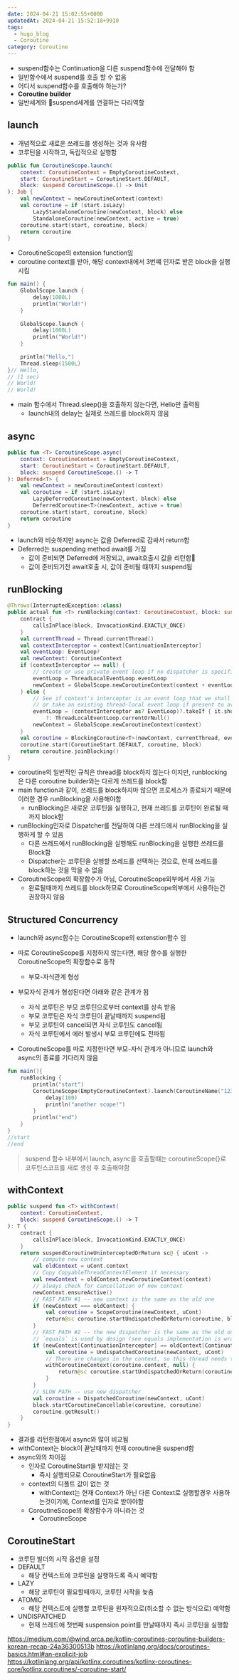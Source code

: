 ```yaml
---
date: 2024-04-21 15:02:55+0000
updatedAt: 2024-04-21 15:52:18+9910
tags:
  - hugo_blog
  - Coroutine
category: Coroutine
---
```

- suspend함수는 Continuation을 다른 suspend함수에 전달해야 함
- 일반함수에서 suspend를 호출 할 수 없음
- 어디서 suspend함수를 호출해야 하는가?
- **Coroutine builder**
- 일반세계와 suspend세계를 연결하는 다리역할

## launch
- 개념적으로 새로운 쓰레드를 생성하는 것과 유사함
- 코루틴을 시작하고, 독립적으로 실행함
```kotlin
public fun CoroutineScope.launch(  
    context: CoroutineContext = EmptyCoroutineContext,  
    start: CoroutineStart = CoroutineStart.DEFAULT,  
    block: suspend CoroutineScope.() -> Unit  
): Job {  
    val newContext = newCoroutineContext(context)  
    val coroutine = if (start.isLazy)  
        LazyStandaloneCoroutine(newContext, block) else  
        StandaloneCoroutine(newContext, active = true)  
    coroutine.start(start, coroutine, block)  
    return coroutine  
}
```
- CoroutineScope의 extension function임
- coroutine context를 받아, 해당 context내에서 3번쨰 인자로 받은 block을 실행시킴

```kotlin
fun main() {  
    GlobalScope.launch {  
        delay(1000L)  
        println("World!")  
    }  
      
    GlobalScope.launch {  
        delay(1000L)  
        println("World!")  
    }
  
    println("Hello,")  
    Thread.sleep(1500L)  
}// Hello,  
// (1 sec)  
// World!  
// World!  
```
- main 함수에서 Thread.sleep()을 호출하지 않는다면, Hello만 출력됨
	- launch내의 delay는 실제로 쓰레드를 block하지 않음

## async
```kotlin
public fun <T> CoroutineScope.async(  
    context: CoroutineContext = EmptyCoroutineContext,  
    start: CoroutineStart = CoroutineStart.DEFAULT,  
    block: suspend CoroutineScope.() -> T  
): Deferred<T> {  
    val newContext = newCoroutineContext(context)  
    val coroutine = if (start.isLazy)  
        LazyDeferredCoroutine(newContext, block) else  
        DeferredCoroutine<T>(newContext, active = true)  
    coroutine.start(start, coroutine, block)  
    return coroutine  
}
```
- launch와 비슷하지만 async는 값을 Deferred로 감싸서 return함
- Deferred는 suspending method await를 가짐
	- 값이 준비되면 Deferred에 저장되고, await호출시 값을 리턴함
	- 값이 준비되기전 await호출 시, 값이 준비될 떄까지 suspend됨

## runBlocking
```kotlin
@Throws(InterruptedException::class)  
public actual fun <T> runBlocking(context: CoroutineContext, block: suspend CoroutineScope.() -> T): T {  
    contract {  
        callsInPlace(block, InvocationKind.EXACTLY_ONCE)  
    }  
    val currentThread = Thread.currentThread()  
    val contextInterceptor = context[ContinuationInterceptor]  
    val eventLoop: EventLoop?  
    val newContext: CoroutineContext  
    if (contextInterceptor == null) {  
        // create or use private event loop if no dispatcher is specified  
        eventLoop = ThreadLocalEventLoop.eventLoop  
        newContext = GlobalScope.newCoroutineContext(context + eventLoop)  
    } else {  
        // See if context's interceptor is an event loop that we shall use (to support TestContext)  
        // or take an existing thread-local event loop if present to avoid blocking it (but don't create one)        
        eventLoop = (contextInterceptor as? EventLoop)?.takeIf { it.shouldBeProcessedFromContext() }  
            ?: ThreadLocalEventLoop.currentOrNull()  
        newContext = GlobalScope.newCoroutineContext(context)  
    }  
    val coroutine = BlockingCoroutine<T>(newContext, currentThread, eventLoop)  
    coroutine.start(CoroutineStart.DEFAULT, coroutine, block)  
    return coroutine.joinBlocking()  
}
```
- coroutine의 일반적인 규칙은 thread를 block하지 않는다 이지만, runblocking은 다른 coroutine builder와는 다르게 쓰레드를 block함
- main function과 같이, 쓰레드를 block하지마 않으면 프로세스가 종료되기 때문에 이러한 경우 runBlocking을 사용해야함
	- runBlocking은 새로운 코루틴을 실행하고, 현재 쓰레드를 코루틴이 완료될 때 까지 block함
- runBlocking인자로 Dispatcher를 전달하여 다른 쓰레드에서 runBlocking을 실행하게 할 수 있음
	- 다른 쓰레드에서 runBlocking을 실행해도 runBlocking을 실행한 쓰레드를 Block함
	- Dispatcher는 코루틴을 실행할 쓰레드를 선택하는 것으로, 현재 쓰레드를 block하는 것을 막을 수 없음
- CoroutineScope의 확장함수가 아님, CoroutineScope외부에서 사용 가능
	- 완료될때까지 쓰레드를 block하므로 CoroutineScope외부에서 사용하는건 권장하지 않음

## Structured Concurrency
- launch와 async함수는 CoroutineScope의 extenstion함수 임
- 따로 CoroutineScope를 지정하지 않는다면, 해당 함수를 실행한 CoroutineScope의 확장함수로 동작
	- 부모-자식관계 형성
- 부모자식 관계가 형성된다면 아래와 같은 관계가 됨
	- 자식 코루틴은 부모 코루틴으로부터 context를 상속 받음
	- 부모 코루틴은 자식 코루틴이 끝날때까지 suspend됨
	- 부모 코루틴이 cancel되면 자식 코루틴도 cancel됨
	- 자식 코루틴에서 에러 발생시 부모 코루틴에도 전파됨

- CoroutineScope를 따로 지정한다면 부모-자식 관계가 아니므로 launch와 async의 종료를 기다리지 않음
```kotlin
fun main(){  
    runBlocking {  
        println("start")  
        CoroutineScope(EmptyCoroutineContext).launch(CoroutineName("123")) {  
            delay(100)  
            println("another scope!")  
        }  
        println("end")  
    }  
}
//start  
//end
```

> suspend 함수 내부에서 launch, async를 호출할떄는 coroutineScope{}로 코루틴스코프를 새로 생성 후 호출해야함
## withContext

```kotlin
public suspend fun <T> withContext(  
    context: CoroutineContext,  
    block: suspend CoroutineScope.() -> T  
): T {  
    contract {  
        callsInPlace(block, InvocationKind.EXACTLY_ONCE)  
    }  
    return suspendCoroutineUninterceptedOrReturn sc@ { uCont ->  
        // compute new context  
        val oldContext = uCont.context  
        // Copy CopyableThreadContextElement if necessary  
        val newContext = oldContext.newCoroutineContext(context)  
        // always check for cancellation of new context  
        newContext.ensureActive()  
        // FAST PATH #1 -- new context is the same as the old one  
        if (newContext === oldContext) {  
            val coroutine = ScopeCoroutine(newContext, uCont)  
            return@sc coroutine.startUndispatchedOrReturn(coroutine, block)  
        }  
        // FAST PATH #2 -- the new dispatcher is the same as the old one (something else changed)  
        // `equals` is used by design (see equals implementation is wrapper context like ExecutorCoroutineDispatcher)        
        if (newContext[ContinuationInterceptor] == oldContext[ContinuationInterceptor]) {  
            val coroutine = UndispatchedCoroutine(newContext, uCont)  
            // There are changes in the context, so this thread needs to be updated  
            withCoroutineContext(coroutine.context, null) {  
                return@sc coroutine.startUndispatchedOrReturn(coroutine, block)  
            }  
        }  
        // SLOW PATH -- use new dispatcher  
        val coroutine = DispatchedCoroutine(newContext, uCont)  
        block.startCoroutineCancellable(coroutine, coroutine)  
        coroutine.getResult()  
    }  
}
```

- 결과를 리턴한점에서 async와 많이 비교됨
- withContext는 block이 끝날때까지 현재 coroutine을 suspend함
- async와의 차이점
	- 인자로 CoroutineStart을 받지않는 것
		- 즉시 실행되므로 CoroutineStart가 필요없음
	- context의 디폴트 값이 없는 것
		- withContext는 현재 Context가 아닌 다른 Context로 실행할경우 사용하는것이기에, Context를 인자로 받아야함
	- CoroutineScope의 확장함수가 아니라는 것
		- CoroutineScope
## CoroutineStart
- 코루틴 빌더의 시작 옵션을 설정
- DEFAULT 
	- 해당 컨텍스트에 코루틴을 실행하도록 즉시 예약함
- LAZY
	- 해당 코루틴이 필요할때까지, 코루틴 시작을 늦춤
- ATOMIC 
	- 해당 컨텍스트에 실행할 코루틴을 원자적으로(취소할 수 없는 방식으로) 예약함
- UNDISPATCHED
	- 현재 쓰레드애 첫번째 suspension point를 만날때까지 즉시 코루틴을 실행함

https://medium.com/@wind.orca.pe/kotlin-coroutines-coroutine-builders-korean-recap-24a36300513b
https://kotlinlang.org/docs/coroutines-basics.html#an-explicit-job
https://kotlinlang.org/api/kotlinx.coroutines/kotlinx-coroutines-core/kotlinx.coroutines/-coroutine-start/